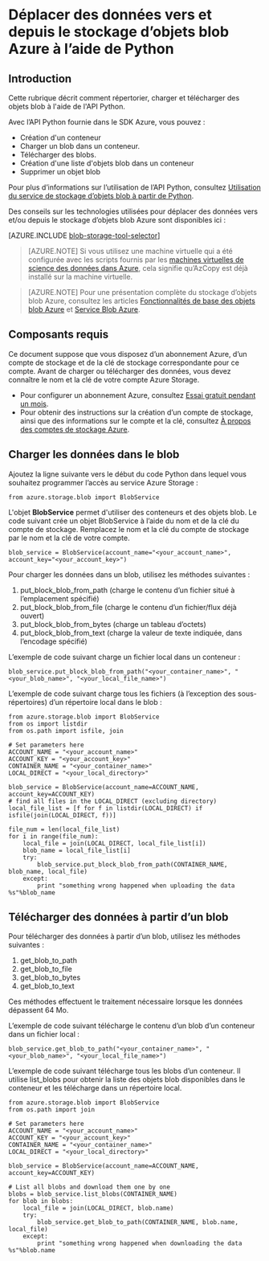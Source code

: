 <properties
	pageTitle="Déplacer des données vers et depuis le stockage d’objets blob Azure à l’aide de Python | Microsoft Azure"
	description="Déplacer des données vers et depuis le stockage d’objets blob Azure à l’aide de Python"
	services="machine-learning,storage"
	documentationCenter=""
	authors="bradsev"
	manager="paulettm"
	editor="cgronlun" />

<tags
	ms.service="machine-learning"
	ms.workload="data-services"
	ms.tgt_pltfrm="na"
	ms.devlang="na"
	ms.topic="article"
	ms.date="03/04/2016"
	ms.author="bradsev" />

# Déplacer des données vers et depuis le stockage d’objets blob Azure à l’aide de Python

## Introduction
Cette rubrique décrit comment répertorier, charger et télécharger des objets blob à l'aide de l'API Python.

Avec l’API Python fournie dans le SDK Azure, vous pouvez :

- Création d'un conteneur
- Charger un blob dans un conteneur.
- Télécharger des blobs.
- Création d'une liste d'objets blob dans un conteneur
- Supprimer un objet blob

Pour plus d’informations sur l’utilisation de l’API Python, consultez [Utilisation du service de stockage d’objets blob à partir de Python](../storage/storage-python-how-to-use-blob-storage.md).

Des conseils sur les technologies utilisées pour déplacer des données vers et/ou depuis le stockage d’objets blob Azure sont disponibles ici :

[AZURE.INCLUDE [blob-storage-tool-selector](../../includes/machine-learning-blob-storage-tool-selector.md)]


> [AZURE.NOTE] Si vous utilisez une machine virtuelle qui a été configurée avec les scripts fournis par les [machines virtuelles de science des données dans Azure](machine-learning-data-science-virtual-machines.md), cela signifie qu’AzCopy est déjà installé sur la machine virtuelle.

> [AZURE.NOTE] Pour une présentation complète du stockage d’objets blob Azure, consultez les articles [Fonctionnalités de base des objets blob Azure](../storage/storage-dotnet-how-to-use-blobs.md) et [Service Blob Azure](https://msdn.microsoft.com/library/azure/dd179376.aspx).

## Composants requis

Ce document suppose que vous disposez d’un abonnement Azure, d’un compte de stockage et de la clé de stockage correspondante pour ce compte. Avant de charger ou télécharger des données, vous devez connaître le nom et la clé de votre compte Azure Storage.

- Pour configurer un abonnement Azure, consultez [Essai gratuit pendant un mois](https://azure.microsoft.com/pricing/free-trial/).
- Pour obtenir des instructions sur la création d’un compte de stockage, ainsi que des informations sur le compte et la clé, consultez [À propos des comptes de stockage Azure](../storage/storage-create-storage-account.md).

## Charger les données dans le blob

Ajoutez la ligne suivante vers le début du code Python dans lequel vous souhaitez programmer l’accès au service Azure Storage :

	from azure.storage.blob import BlobService

L'objet **BlobService** permet d'utiliser des conteneurs et des objets blob. Le code suivant crée un objet BlobService à l’aide du nom et de la clé du compte de stockage. Remplacez le nom et la clé du compte de stockage par le nom et la clé de votre compte.

	blob_service = BlobService(account_name="<your_account_name>", account_key="<your_account_key>")

Pour charger les données dans un blob, utilisez les méthodes suivantes :

1. put\_block\_blob\_from\_path (charge le contenu d’un fichier situé à l’emplacement spécifié)
2. put\_block\_blob\_from\_file (charge le contenu d’un fichier/flux déjà ouvert)
3. put\_block\_blob\_from\_bytes (charge un tableau d’octets)
4. put\_block\_blob\_from\_text (charge la valeur de texte indiquée, dans l’encodage spécifié)

L’exemple de code suivant charge un fichier local dans un conteneur :

	blob_service.put_block_blob_from_path("<your_container_name>", "<your_blob_name>", "<your_local_file_name>")

L’exemple de code suivant charge tous les fichiers (à l’exception des sous-répertoires) d’un répertoire local dans le blob :

	from azure.storage.blob import BlobService
	from os import listdir
	from os.path import isfile, join

	# Set parameters here
	ACCOUNT_NAME = "<your_account_name>"
	ACCOUNT_KEY = "<your_account_key>"
	CONTAINER_NAME = "<your_container_name>"
	LOCAL_DIRECT = "<your_local_directory>"		

	blob_service = BlobService(account_name=ACCOUNT_NAME, account_key=ACCOUNT_KEY)
	# find all files in the LOCAL_DIRECT (excluding directory)
	local_file_list = [f for f in listdir(LOCAL_DIRECT) if isfile(join(LOCAL_DIRECT, f))]

	file_num = len(local_file_list)
	for i in range(file_num):
	    local_file = join(LOCAL_DIRECT, local_file_list[i])
	    blob_name = local_file_list[i]
	    try:
	        blob_service.put_block_blob_from_path(CONTAINER_NAME, blob_name, local_file)
	    except:
	        print "something wrong happened when uploading the data %s"%blob_name

## Télécharger des données à partir d’un blob

Pour télécharger des données à partir d’un blob, utilisez les méthodes suivantes :
1. get\_blob\_to\_path
2. get\_blob\_to\_file
3. get\_blob\_to\_bytes
4. get\_blob\_to\_text

Ces méthodes effectuent le traitement nécessaire lorsque les données dépassent 64 Mo.

L’exemple de code suivant télécharge le contenu d’un blob d’un conteneur dans un fichier local :

	blob_service.get_blob_to_path("<your_container_name>", "<your_blob_name>", "<your_local_file_name>")

L’exemple de code suivant télécharge tous les blobs d’un conteneur. Il utilise list\_blobs pour obtenir la liste des objets blob disponibles dans le conteneur et les télécharge dans un répertoire local.

	from azure.storage.blob import BlobService
	from os.path import join

	# Set parameters here
	ACCOUNT_NAME = "<your_account_name>"
	ACCOUNT_KEY = "<your_account_key>"
	CONTAINER_NAME = "<your_container_name>"
	LOCAL_DIRECT = "<your_local_directory>"		

	blob_service = BlobService(account_name=ACCOUNT_NAME, account_key=ACCOUNT_KEY)

	# List all blobs and download them one by one
	blobs = blob_service.list_blobs(CONTAINER_NAME)
	for blob in blobs:
	    local_file = join(LOCAL_DIRECT, blob.name)
	    try:
	        blob_service.get_blob_to_path(CONTAINER_NAME, blob.name, local_file)
	    except:
	        print "something wrong happened when downloading the data %s"%blob.name

<!---HONumber=AcomDC_0413_2016-->